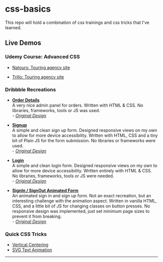 # css-basics
This repo will hold a combination of css trainings and css tricks that I've learned.

## Live Demos
### __Udemy Course: Advanced CSS__
- [Natours: Touring agency site](https://nilsonmolina.github.io/css-basics/advanced-css/01-natours/index.html)

- [Trillo: Touring agency site](https://nilsonmolina.github.io/css-basics/advanced-css/02-trillo/index.html)

### __Dribbble Recreations__
- **[Order Details](https://nilsonmolina.github.io/css-basics/dribbble-remakes/01-orders/index.html)**  
    A very nice admin panel for orders. Written with HTML & CSS.  No libraries, frameworks, tools or JS was used.  
    *- [Original Design](https://dribbble.com/shots/3316866-Order-Details)*

- **[Signup](https://nilsonmolina.github.io/css-basics/dribbble-remakes/02-signup/index.html)**  
    A simple and clean sign up form. Designed responsive views on my own to allow for more device accessibility. Written with HTML, CSS and a tiny bit of Plain JS for the form submission.  No libraries or frameworks were used.  
    *- [Original Design](https://dribbble.com/shots/5311799-Pigeon-Create-an-Account)*

- **[Login](https://nilsonmolina.github.io/css-basics/dribbble-remakes/03-login/index.html)**  
    A simple and clean login form. Designed responsive views on my own to allow for more device accessibility. Written entirely with HTML & CSS.  No libraries, frameworks, tools or JS were needed.  
    *- [Original Design](https://dribbble.com/shots/2279953-Login)*

- **[SignIn / SignOut Animated Form](https://nilsonmolina.github.io/css-basics/dribbble-remakes/04-login-signup/index.html)**  
    An animated sign in and sign up form. Not an exact recreation, but an interesting challenge with the animation aspect. Written in vanilla HTML, CSS, and a little bit of JS for changing classes on button presses. No responsive design was implemented, just set minimum page sizes to prevent it from breaking.   
    *- [Original Design](https://dribbble.com/shots/5311359-Diprella-Login)*

### __Quick CSS Tricks__
* [Vertical Centering](https://nilsonmolina.github.io/css-basics/css-tricks/vertical-center/index.html)
* [SVG Text Animation](https://nilsonmolina.github.io/css-basics/css-tricks/svg-text-animation/index.html)
--- 